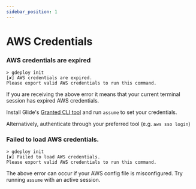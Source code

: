 ```yaml
---
sidebar_position: 1
---
```


# AWS Credentials

### AWS credentials are expired

```
> gdeploy init
[✘] AWS credentials are expired.
Please export valid AWS credentials to run this command.
```

If you are receiving the above error it means that your current terminal session has expired AWS credentials.

Install Glide's [Granted CLI tool](/granted/introduction) and run `assume` to set your credentials.

Alternatively, authenticate through your preferred tool (e.g. `aws sso login`)

### Failed to load AWS credentials.

```
> gdeploy init
[✘] Failed to load AWS credentials.
Please export valid AWS credentials to run this command.
```

The above error can occur if your AWS config file is misconfigured. Try running `assume` with an active session.
